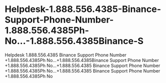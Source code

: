 # Helpdesk-1.888.556.4385-Binance-Support-Phone-Number-1.888.556.4385Ph-No...-1.888.556.4385Binance-S
Helpdesk 1.888.556.4385 Binance Support Phone Number +1.888.556.4385Ph No...+1.888.556.4385Binance Support Phone Number +1.888.556.4385Ph No...+1.888.556.4385 Binance Support Phone Number +1.888.556.4385Ph No...+1.888.556.4385 Binance Support Phone Number +1.888.556.4385Ph No
